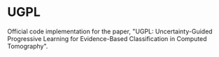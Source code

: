 # UGPL
Official code implementation for the paper, "UGPL: Uncertainty-Guided Progressive Learning for Evidence-Based Classification in Computed Tomography".
